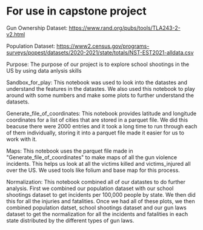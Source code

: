 # For use in capstone project
Gun Ownership Dataset:
https://www.rand.org/pubs/tools/TLA243-2-v2.html


Population Dataset: 
https://www2.census.gov/programs-surveys/popest/datasets/2020-2021/state/totals/NST-EST2021-alldata.csv


Purpose:
The purpose of our project is to explore school shootings in the US by using data anlysis skills



Sandbox_for_play:
This notebook was used to look into the datastes and understand the features in the datastes. We also used this notebook to play around with some numbers and make some plots to further understand the datasets. 


Generate_file_of_coordinates:
This notebook provides latitude and longitude coordinates for a list of cities that are stored in a parquet file. We did this beacuse there were 2000 entries and it took a long time to run through each of them individually, storing it into a parquet file made it easier for us to work with it.


Maps:
This notebook uses the parquet file made in "Generate_file_of_coordinates" to make maps of all the gun violence incidents. This helps us look at all the victims killed and victims_injured all over the US. We used tools like folium and base map for this process.


Normalization:
This notebook combined all of our datastes to do further analysis. First we combined our population dataset with our school shootings dataset to get incidents per 100,000 people by state. We then did this for all the injuries and fatalities. Once we had all of these plots, we then combined population datset, school shootings dataset and our gun laws dataset to get the normalization for all the incidents and fatalities in each state distributed by the different types of gun laws. 
